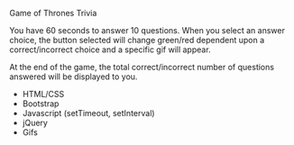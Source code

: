 Game of Thrones Trivia

You have 60 seconds to answer 10 questions. When you select an answer choice, the button selected will change green/red dependent upon a correct/incorrect choice and a specific gif will appear.

At the end of the game, the total correct/incorrect number of questions answered will be displayed to you.

- HTML/CSS
- Bootstrap
- Javascript (setTimeout, setInterval) 
- jQuery
- Gifs
